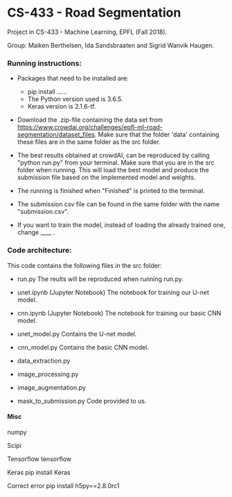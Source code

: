 # CS-433 - Road Segmentation
Project in CS-433 - Machine Learning, EPFL (Fall 2018).

Group: Maiken Berthelsen, Ida Sandsbraaten and Sigrid Wanvik Haugen.




### Running instructions:
- Packages that need to be installed are:
	- pip install ......
	- The Python version used is 3.6.5.
	- Keras version is 2.1.6-tf.

- Download the .zip-file containing the data set from https://www.crowdai.org/challenges/epfl-ml-road-segmentation/dataset_files. Make sure that the folder 'data' containing these files are in the same folder as the src folder.

- The best results obtained at crowdAI, can be reproduced by calling "python run.py" from your terminal. Make sure that you are in the src folder when running. This will load the best model and produce the submission file based on the implemented model and weights.

- The running is finished when "Finished" is printed to the terminal.

- The submission csv file can be found in the same folder with the name "submission.csv".

- If you want to train the model, instead of loading the already trained one, change ____ .




### Code architecture:
This code contains the following files in the src folder:

* run.py 
	The reults will be reproduced when running run.py.
	
* unet.ipynb (Jupyter Notebook)
	The notebook for training our U-net model.

* cnn.ipynb (Jupyter Notebook)
	The notebook for training our basic CNN model.
	
* unet_model.py
	Contains the U-net model.

* cnn_model.py
	Contains the basic CNN model.

* data_extraction.py

* image_processing.py

* image_augmentation.py
	
* mask_to_submission.py
	Code provided to us.
	




#### Misc


numpy

Scipi

Tensorflow
tensorflow

Keras
pip install Keras

Correct  error
pip install h5py==2.8.0rc1 
